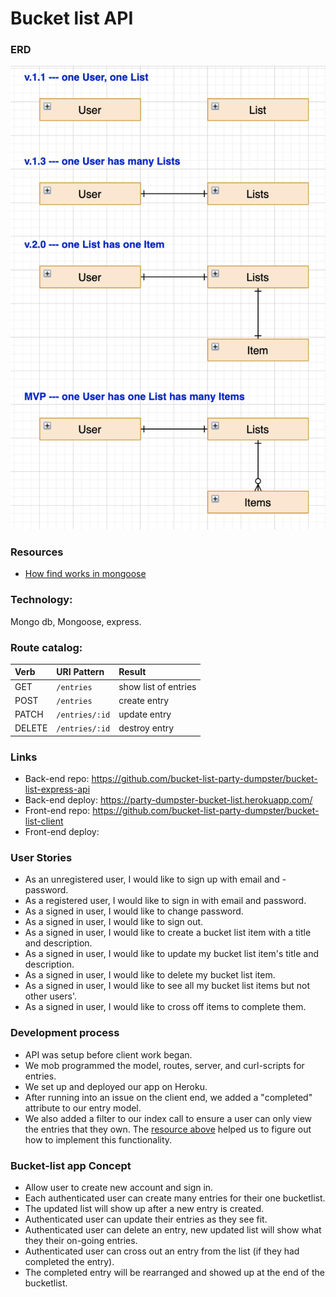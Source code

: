 # Bucket list API

### ERD
![ERD](api_erd.png)

### Resources
- [How find works in mongoose](https://thecodebarbarian.com/how-find-works-in-mongoose)

### Technology:
Mongo db, Mongoose, express.

### Route catalog:

| Verb   | URI Pattern    | Result              |
|:-------|:---------------|:--------------------|
| GET    | `/entries`     | show list of entries|
| POST   | `/entries`     | create entry        |
| PATCH  | `/entries/:id` | update entry        |
| DELETE | `/entries/:id` | destroy entry       |

### Links
- Back-end repo: https://github.com/bucket-list-party-dumpster/bucket-list-express-api
- Back-end deploy: https://party-dumpster-bucket-list.herokuapp.com/
- Front-end repo: https://github.com/bucket-list-party-dumpster/bucket-list-client
- Front-end deploy:

### User Stories

- As an unregistered user, I would like to sign up with email and - password.
- As a registered user, I would like to sign in with email and password.
- As a signed in user, I would like to change password.
- As a signed in user, I would like to sign out.
- As a signed in user, I would like to create a bucket list item with a title and description.
- As a signed in user, I would like to update my bucket list item's title and description.
- As a signed in user, I would like to delete my bucket list item.
- As a signed in user, I would like to see all my bucket list items but not other users'.
- As a signed in user, I would like to cross off items to complete them.

### Development process
- API was setup before client work began.
- We mob programmed the model, routes, server, and curl-scripts for entries.
- We set up and deployed our app on Heroku.
- After running into an issue on the client end, we added a "completed" attribute to our entry model.
- We also added a filter to our index call to ensure a user can only view the entries that they own. The [resource above](https://thecodebarbarian.com/how-find-works-in-mongoose) helped us to figure out how to implement this functionality.

### Bucket-list app Concept
- Allow user to create new account and sign in.
- Each authenticated user can create many entries for their one bucketlist.
- The updated list will show up after a new entry is created.
- Authenticated user can update their entries as they see fit.
- Authenticated user can delete an entry, new updated list will show what they their on-going entries.
- Authenticated user can cross out an entry from the list (if they had completed the entry).
- The completed entry will be rearranged and showed up at the end of the bucketlist.
